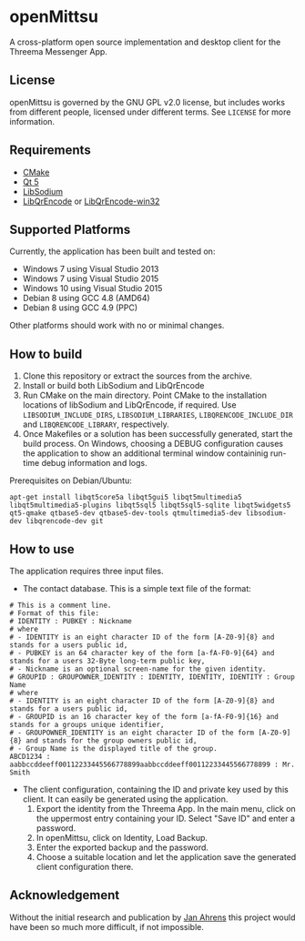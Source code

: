 # openMittsu
A cross-platform open source implementation and desktop client for the Threema Messenger App.

## License
openMittsu is governed by the GNU GPL v2.0 license, but includes works from different people, licensed under different terms. See `LICENSE` for more information.

## Requirements
 - [CMake](https://cmake.org/)
 - [Qt 5](https://www.qt.io/)
 - [LibSodium](https://download.libsodium.org/doc/)
 - [LibQrEncode](https://fukuchi.org/works/qrencode/) or [LibQrEncode-win32](https://code.google.com/p/qrencode-win32/)
 
## Supported Platforms
Currently, the application has been built and tested on:
 - Windows 7 using Visual Studio 2013
 - Windows 7 using Visual Studio 2015
 - Windows 10 using Visual Studio 2015
 - Debian 8 using GCC 4.8 (AMD64)
 - Debian 8 using GCC 4.9 (PPC)
 
Other platforms should work with no or minimal changes.

## How to build
1. Clone this repository or extract the sources from the archive.
2. Install or build both LibSodium and LibQrEncode
3. Run CMake on the main directory. Point CMake to the installation locations of libSodium and LibQrEncode, if required. Use `LIBSODIUM_INCLUDE_DIRS`, `LIBSODIUM_LIBRARIES`, `LIBQRENCODE_INCLUDE_DIR` and `LIBQRENCODE_LIBRARY`, respectively.
4. Once Makefiles or a solution has been successfully generated, start the build process.
	On Windows, choosing a DEBUG configuration causes the application to show an additional terminal window containinig run-time debug information and logs.

Prerequisites on Debian/Ubuntu: 
```
apt-get install libqt5core5a libqt5gui5 libqt5multimedia5 libqt5multimedia5-plugins libqt5sql5 libqt5sql5-sqlite libqt5widgets5 qt5-qmake qtbase5-dev qtbase5-dev-tools qtmultimedia5-dev libsodium-dev libqrencode-dev git
```
	
## How to use
The application requires three input files.
 - The contact database. This is a simple text file of the format:
```
# This is a comment line.
# Format of this file: 
# IDENTITY : PUBKEY : Nickname
# where 
# - IDENTITY is an eight character ID of the form [A-Z0-9]{8} and stands for a users public id,
# - PUBKEY is an 64 character key of the form [a-fA-F0-9]{64} and stands for a users 32-Byte long-term public key,
# - Nickname is an optional screen-name for the given identity.
# GROUPID : GROUPOWNER_IDENTITY : IDENTITY, IDENTITY, IDENTITY : Group Name
# where 
# - IDENTITY is an eight character ID of the form [A-Z0-9]{8} and stands for a users public id,
# - GROUPID is an 16 character key of the form [a-fA-F0-9]{16} and stands for a groups unique identifier,
# - GROUPOWNER_IDENTITY is an eight character ID of the form [A-Z0-9]{8} and stands for the group owners public id,
# - Group Name is the displayed title of the group.
ABCD1234 : aabbccddeeff00112233445566778899aabbccddeeff00112233445566778899 : Mr. Smith
```
 - The client configuration, containing the ID and private key used by this client.
 It can easily be generated using the application.
   1. Export the identity from the Threema App. In the main menu, click on the uppermost entry containing your ID. 
   Select "Save ID" and enter a password.
   2. In openMittsu, click on Identity, Load Backup.
   3. Enter the exported backup and the password.
   4. Choose a suitable location and let the application save the generated client configuration there.

 
## Acknowledgement
Without the initial research and publication by [Jan Ahrens](http://blog.jan-ahrens.eu/2014/03/22/threema-protocol-analysis.html) this project would have been so much more difficult, if not impossible.